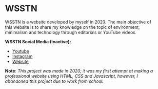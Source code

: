 # WSSTN

WSSTN is a website developed by myself in 2020. The main objective of this website is to share my knowledge on the topic of environment, minimalism and technology through editorials or YouTube videos.

<b>WSSTN Social Media (Inactive):</b>
- [Youtube](https://www.youtube.com/channel/UCTCe6ZcR7TATGEd_4jScmVQ)
- [Instagram](https://www.instagram.com/wsstn_id/)
- [Website](https://wsstn.github.io/wsstn/)

<b>Note:</b> <i>This project was made in 2020; it was my first attempt at making a professional website using HTML, CSS and Javascript, however, I abandoned this project due to work from school.</i>
